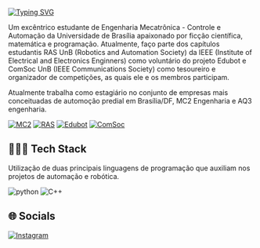[![Typing SVG](https://readme-typing-svg.herokuapp.com?font=Bebas+Neue&size=40&pause=1000&color=22769B&random=false&width=540&height=75&lines=Sauda%C3%A7%C3%B5es!+Sou+o+Francisco+Ribeiro+%F0%9F%A4%96;Estudante+de+Engenharia+Mecatr%C3%B4nica+)](https://git.io/typing-svg)

Um excêntrico estudante de Engenharia Mecatrônica - Controle e Automação da Universidade de Brasília apaixonado por ficção científica, matemática e programação. Atualmente, faço parte dos capítulos estudantis RAS UnB (Robotics and Automation Society) da IEEE (Institute of Electrical and Electronics Enginners) como voluntário do projeto Edubot e ComSoc UnB (IEEE Communications Society) como tesoureiro e organizador de competições, as quais ele e os membros participam.

Atualmente trabalha como estagiário no conjunto de empresas mais conceituadas de automoção predial em Brasília/DF, MC2 Engenharia e AQ3 engenharia.   

[![MC2](https://img.shields.io/website?label=MC2/AQ3&style=for-the-badge&url=https://www.instagram.com/mc2eng/)](https://www.instagram.com/mc2eng/)
[![RAS](https://img.shields.io/website?label=RAS&style=for-the-badge&url=https://edu.ieee.org/br-unbras/ras/)](https://edu.ieee.org/br-unbras/ras/)
[![Edubot](https://img.shields.io/website?label=EDUBOT&style=for-the-badge&url=https://edu.ieee.org/br-unbras/edubot/)](https://edu.ieee.org/br-unbras/edubot/)
[![ComSoc](https://img.shields.io/website?label=ComSoc&style=for-the-badge&url=https://www.instagram.com/comsocunb/?hl=pt)](https://www.instagram.com/comsocunb/?hl=pt)


## 👨🏽‍💻 Tech Stack
Utilização de duas principais linguagens de programação que auxiliam nos projetos de automação e robótica.

![python](https://img.shields.io/badge/Python-FFD43B?style=for-the-badge&logo=python&logoColor=blue)
![C++](https://img.shields.io/badge/C%2B%2B-00599C?style=for-the-badge&logo=c%2B%2B&logoColor=white)

## 🌐 Socials
[![Instagram](https://img.shields.io/badge/Instagram-E4405F?style=for-the-badge&logo=instagram&logoColor=white)](https://www.instagram.com/_megamano/)




